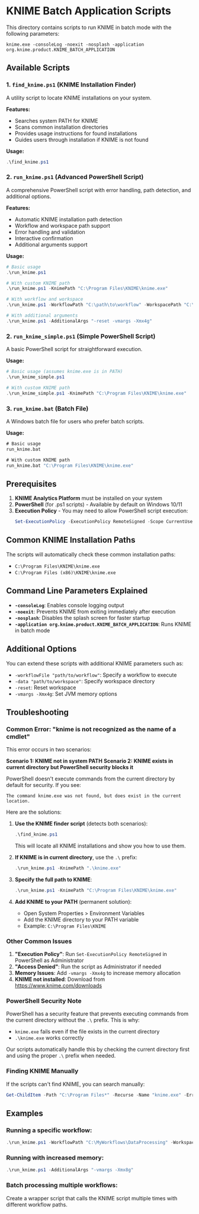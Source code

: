 # KNIME Batch Application Scripts

This directory contains scripts to run KNIME in batch mode with the following parameters:
```
knime.exe -consoleLog -noexit -nosplash -application org.knime.product.KNIME_BATCH_APPLICATION
```

## Available Scripts

### 1. `find_knime.ps1` (KNIME Installation Finder)
A utility script to locate KNIME installations on your system.

**Features:**
- Searches system PATH for KNIME
- Scans common installation directories
- Provides usage instructions for found installations
- Guides users through installation if KNIME is not found

**Usage:**
```powershell
.\find_knime.ps1
```

### 2. `run_knime.ps1` (Advanced PowerShell Script)
A comprehensive PowerShell script with error handling, path detection, and additional options.

**Features:**
- Automatic KNIME installation path detection
- Workflow and workspace path support
- Error handling and validation
- Interactive confirmation
- Additional arguments support

**Usage:**
```powershell
# Basic usage
.\run_knime.ps1

# With custom KNIME path
.\run_knime.ps1 -KnimePath "C:\Program Files\KNIME\knime.exe"

# With workflow and workspace
.\run_knime.ps1 -WorkflowPath "C:\path\to\workflow" -WorkspacePath "C:\path\to\workspace"

# With additional arguments
.\run_knime.ps1 -AdditionalArgs "-reset -vmargs -Xmx4g"
```

### 2. `run_knime_simple.ps1` (Simple PowerShell Script)
A basic PowerShell script for straightforward execution.

**Usage:**
```powershell
# Basic usage (assumes knime.exe is in PATH)
.\run_knime_simple.ps1

# With custom KNIME path
.\run_knime_simple.ps1 -KnimePath "C:\Program Files\KNIME\knime.exe"
```

### 3. `run_knime.bat` (Batch File)
A Windows batch file for users who prefer batch scripts.

**Usage:**
```cmd
# Basic usage
run_knime.bat

# With custom KNIME path
run_knime.bat "C:\Program Files\KNIME\knime.exe"
```

## Prerequisites

1. **KNIME Analytics Platform** must be installed on your system
2. **PowerShell** (for .ps1 scripts) - Available by default on Windows 10/11
3. **Execution Policy** - You may need to allow PowerShell script execution:
   ```powershell
   Set-ExecutionPolicy -ExecutionPolicy RemoteSigned -Scope CurrentUser
   ```

## Common KNIME Installation Paths

The scripts will automatically check these common installation paths:
- `C:\Program Files\KNIME\knime.exe`
- `C:\Program Files (x86)\KNIME\knime.exe`

## Command Line Parameters Explained

- **`-consoleLog`**: Enables console logging output
- **`-noexit`**: Prevents KNIME from exiting immediately after execution
- **`-nosplash`**: Disables the splash screen for faster startup
- **`-application org.knime.product.KNIME_BATCH_APPLICATION`**: Runs KNIME in batch mode

## Additional Options

You can extend these scripts with additional KNIME parameters such as:
- `-workflowFile "path/to/workflow"`: Specify a workflow to execute
- `-data "path/to/workspace"`: Specify workspace directory
- `-reset`: Reset workspace
- `-vmargs -Xmx4g`: Set JVM memory options

## Troubleshooting

### Common Error: "knime is not recognized as the name of a cmdlet"

This error occurs in two scenarios:

**Scenario 1: KNIME not in system PATH**
**Scenario 2: KNIME exists in current directory but PowerShell security blocks it**

PowerShell doesn't execute commands from the current directory by default for security. If you see:
```
The command knime.exe was not found, but does exist in the current location.
```

Here are the solutions:

1. **Use the KNIME finder script** (detects both scenarios):
   ```powershell
   .\find_knime.ps1
   ```
   This will locate all KNIME installations and show you how to use them.

2. **If KNIME is in current directory**, use the `.\` prefix:
   ```powershell
   .\run_knime.ps1 -KnimePath ".\knime.exe"
   ```

3. **Specify the full path to KNIME**:
   ```powershell
   .\run_knime.ps1 -KnimePath "C:\Program Files\KNIME\knime.exe"
   ```

4. **Add KNIME to your PATH** (permanent solution):
   - Open System Properties > Environment Variables
   - Add the KNIME directory to your PATH variable
   - Example: `C:\Program Files\KNIME`

### Other Common Issues

1. **"Execution Policy"**: Run `Set-ExecutionPolicy RemoteSigned` in PowerShell as Administrator
2. **"Access Denied"**: Run the script as Administrator if needed
3. **Memory Issues**: Add `-vmargs -Xmx4g` to increase memory allocation
4. **KNIME not installed**: Download from https://www.knime.com/downloads

### PowerShell Security Note

PowerShell has a security feature that prevents executing commands from the current directory without the `.\` prefix. This is why:
- `knime.exe` fails even if the file exists in the current directory
- `.\knime.exe` works correctly

Our scripts automatically handle this by checking the current directory first and using the proper `.\` prefix when needed.

### Finding KNIME Manually

If the scripts can't find KNIME, you can search manually:
```powershell
Get-ChildItem -Path "C:\Program Files*" -Recurse -Name "knime.exe" -ErrorAction SilentlyContinue
```

## Examples

### Running a specific workflow:
```powershell
.\run_knime.ps1 -WorkflowPath "C:\MyWorkflows\DataProcessing" -WorkspacePath "C:\KnimeWorkspace"
```

### Running with increased memory:
```powershell
.\run_knime.ps1 -AdditionalArgs "-vmargs -Xmx8g"
```

### Batch processing multiple workflows:
Create a wrapper script that calls the KNIME script multiple times with different workflow paths.